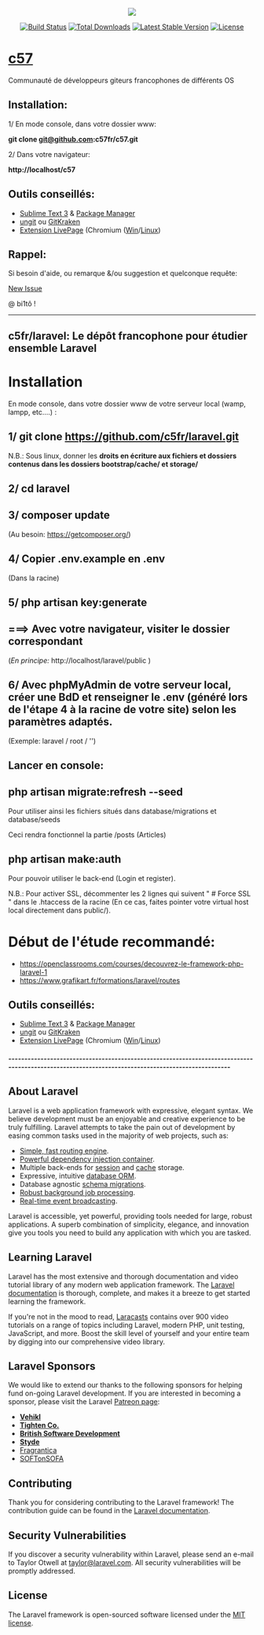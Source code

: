 <p align="center"><img src="https://laravel.com/assets/img/components/logo-laravel.svg"></p>

<p align="center">
<a href="https://travis-ci.org/laravel/framework"><img src="https://travis-ci.org/laravel/framework.svg" alt="Build Status"></a>
<a href="https://packagist.org/packages/laravel/framework"><img src="https://poser.pugx.org/laravel/framework/d/total.svg" alt="Total Downloads"></a>
<a href="https://packagist.org/packages/laravel/framework"><img src="https://poser.pugx.org/laravel/framework/v/stable.svg" alt="Latest Stable Version"></a>
<a href="https://packagist.org/packages/laravel/framework"><img src="https://poser.pugx.org/laravel/framework/license.svg" alt="License"></a>
</p>

# [c57](http://c57.fr)
Communauté de développeurs  giteurs francophones de différents OS


Installation:
-

1/ En mode console, dans votre dossier www:

**git clone git@github.com:c57fr/c57.git**

2/ Dans votre navigateur:

**http://localhost/c57**


Outils conseillés:
-

- [Sublime Text 3](https://www.sublimetext.com) & [Package Manager](https://packagecontrol.io/browse)
- [ungit](http://dbottiau.azurewebsites.net/utiliser-git-facilement-avec-ungit) ou [GitKraken](https://www.gitkraken.com/)
- [Extension LivePage](https://chrome.google.com/webstore/detail/livepage/pilnojpmdoofaelbinaeodfpjheijkbh?hl=fr) (Chromium ([Win](https://chromium.woolyss.com/download/fr/)/[Linux](http://www.linuxpedia.fr/doku.php/lmde/les_outils_specifiques_a_mint#le_gestionnaire_de_logiciels_mintinstall))



Rappel:
 -
 Si besoin d'aide, ou remarque &/ou suggestion et quelconque requête:

[New Issue](https://github.com/c57fr/c57/issues/new)


@ bi1tô !

---------------------

## c5fr/laravel: Le dépôt francophone pour étudier ensemble Laravel

# Installation
 En mode console, dans votre dossier www de votre serveur local (wamp, lampp, etc....) :
## 1/ git clone https://github.com/c5fr/laravel.git
N.B.: Sous linux, donner les **droits en écriture aux  fichiers et dossiers contenus dans les dossiers bootstrap/cache/ et storage/**
## 2/ cd laravel
## 3/ composer update
(Au besoin: https://getcomposer.org/)
## 4/ Copier .env.example en .env
(Dans la racine)
## 5/ php artisan key:generate
## ===> Avec votre navigateur, visiter le dossier correspondant
 (*En principe:* http://localhost/laravel/public )


## 6/ Avec phpMyAdmin de votre serveur local, créer une BdD et renseigner le .env (généré lors de l'étape 4 à la racine de votre site) selon les paramètres adaptés.

(Exemple: laravel / root / '')

## Lancer en console:
## php artisan migrate:refresh --seed
Pour utiliser ainsi les fichiers situés dans database/migrations et database/seeds

Ceci rendra fonctionnel la partie /posts (Articles)

## php artisan make:auth
Pour pouvoir utiliser le back-end (Login et register).


N.B.: Pour activer SSL, décommenter les 2 lignes qui suivent " # Force SSL " dans le .htaccess de la racine (En ce cas, faites pointer votre virtual host local directement dans public/).


# Début de l'étude recommandé:
- https://openclassrooms.com/courses/decouvrez-le-framework-php-laravel-1
- https://www.grafikart.fr/formations/laravel/routes

Outils conseillés:
-

- [Sublime Text 3](https://www.sublimetext.com) & [Package Manager](https://packagecontrol.io/browse)
- [ungit](http://dbottiau.azurewebsites.net/utiliser-git-facilement-avec-ungit) ou [GitKraken](https://www.gitkraken.com/)
- [Extension LivePage](https://chrome.google.com/webstore/detail/livepage/pilnojpmdoofaelbinaeodfpjheijkbh?hl=fr) (Chromium ([Win](https://chromium.woolyss.com/download/fr/)/[Linux](http://www.linuxpedia.fr/doku.php/lmde/les_outils_specifiques_a_mint#le_gestionnaire_de_logiciels_mintinstall))

##### -------------------------------------------------------------------------------------------------------------------------------------------------

## About Laravel

Laravel is a web application framework with expressive, elegant syntax. We believe development must be an enjoyable and creative experience to be truly fulfilling. Laravel attempts to take the pain out of development by easing common tasks used in the majority of web projects, such as:

- [Simple, fast routing engine](https://laravel.com/docs/routing).
- [Powerful dependency injection container](https://laravel.com/docs/container).
- Multiple back-ends for [session](https://laravel.com/docs/session) and [cache](https://laravel.com/docs/cache) storage.
- Expressive, intuitive [database ORM](https://laravel.com/docs/eloquent).
- Database agnostic [schema migrations](https://laravel.com/docs/migrations).
- [Robust background job processing](https://laravel.com/docs/queues).
- [Real-time event broadcasting](https://laravel.com/docs/broadcasting).

Laravel is accessible, yet powerful, providing tools needed for large, robust applications. A superb combination of simplicity, elegance, and innovation give you tools you need to build any application with which you are tasked.

## Learning Laravel

Laravel has the most extensive and thorough documentation and video tutorial library of any modern web application framework. The [Laravel documentation](https://laravel.com/docs) is thorough, complete, and makes it a breeze to get started learning the framework.

If you're not in the mood to read, [Laracasts](https://laracasts.com) contains over 900 video tutorials on a range of topics including Laravel, modern PHP, unit testing, JavaScript, and more. Boost the skill level of yourself and your entire team by digging into our comprehensive video library.

## Laravel Sponsors

We would like to extend our thanks to the following sponsors for helping fund on-going Laravel development. If you are interested in becoming a sponsor, please visit the Laravel [Patreon page](http://patreon.com/taylorotwell):

- **[Vehikl](http://vehikl.com)**
- **[Tighten Co.](https://tighten.co)**
- **[British Software Development](https://www.britishsoftware.co)**
- **[Styde](https://styde.net)**
- [Fragrantica](https://www.fragrantica.com)
- [SOFTonSOFA](https://softonsofa.com/)

## Contributing

Thank you for considering contributing to the Laravel framework! The contribution guide can be found in the [Laravel documentation](http://laravel.com/docs/contributions).

## Security Vulnerabilities

If you discover a security vulnerability within Laravel, please send an e-mail to Taylor Otwell at taylor@laravel.com. All security vulnerabilities will be promptly addressed.

## License

The Laravel framework is open-sourced software licensed under the [MIT license](http://opensource.org/licenses/MIT).
